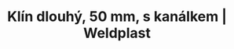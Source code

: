 ---
Filename: "klin-dlouhy-50-mm-s-kanalkem"
Link: "file:/Users/vinayakpatel/Downloads/www.weldplast.cz/klin-dlouhy-50-mm-s-kanalkem"
product_name: "Klín dlouhý, 50 mm, s kanálkem"
product_id: "Obj. číslo:155.629"
title: "Klín dlouhý, 50 mm, s kanálkem | Weldplast"
product_desc: ""
product_specs: ""
product_downloads: ""
href: ""
p_desc_2: ""
accessories: ""
similar_products: ""
---